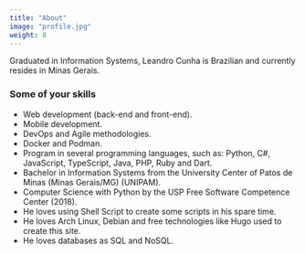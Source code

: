 ```yaml
---
title: "About"
image: "profile.jpg"
weight: 8
---
```


Graduated in Information Systems, Leandro Cunha is Brazilian and currently resides in Minas Gerais.

### Some of your skills

* Web development (back-end and front-end).
* Mobile development.
* DevOps and Agile methodologies.
* Docker and Podman.
* Program in several programming languages, such as: Python, C#, JavaScript, TypeScript, Java, PHP, Ruby and Dart.
* Bachelor in Information Systems from the University Center of Patos de Minas (Minas Gerais/MG) (UNIPAM).
* Computer Science with Python by the USP Free Software Competence Center (2018).
* He loves using Shell Script to create some scripts in his spare time.
* He loves Arch Linux, Debian and free technologies like Hugo used to create this site.
* He loves databases as SQL and NoSQL.
